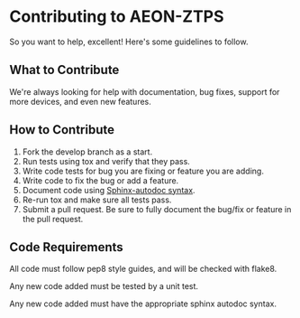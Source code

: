 # Contributing to AEON-ZTPS

So you want to help, excellent! Here's some guidelines to follow.
## What to Contribute
We're always looking for help with documentation, bug fixes, support for more devices, and even new features.

## How to Contribute
1. Fork the develop branch as a start.
2. Run tests using tox and verify that they pass. 
3. Write code tests for bug you are fixing or feature you are adding.
4. Write code to fix the bug or add a feature.
5. Document code using [Sphinx-autodoc syntax](http://www.sphinx-doc.org/en/stable/ext/autodoc.html#module-sphinx.ext.autodoc).
6. Re-run tox and make sure all tests pass.
7. Submit a pull request. Be sure to fully document the bug/fix or feature in the pull request.

## Code Requirements
All code must follow pep8 style guides, and will be checked with flake8.

Any new code added must be tested by a unit test.

Any new code added must have the appropriate sphinx autodoc syntax.